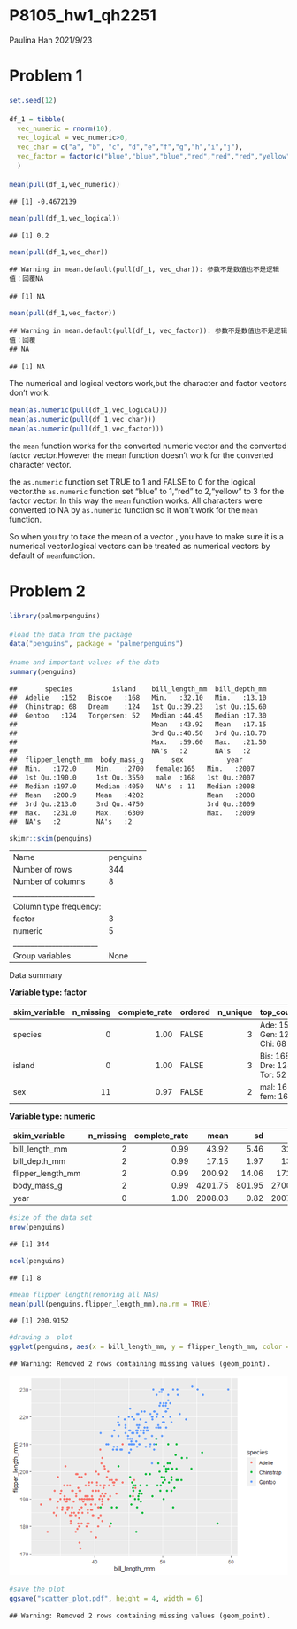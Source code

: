 P8105\_hw1\_qh2251
================
Paulina Han
2021/9/23

# Problem 1

``` r
set.seed(12)

df_1 = tibble(
  vec_numeric = rnorm(10),
  vec_logical = vec_numeric>0,
  vec_char = c("a", "b", "c", "d","e","f","g","h","i","j"),
  vec_factor = factor(c("blue","blue","blue","red","red","red","yellow","yellow","yellow","yellow"))
  )

mean(pull(df_1,vec_numeric))
```

    ## [1] -0.4672139

``` r
mean(pull(df_1,vec_logical))
```

    ## [1] 0.2

``` r
mean(pull(df_1,vec_char))
```

    ## Warning in mean.default(pull(df_1, vec_char)): 参数不是数值也不是逻辑值：回覆NA

    ## [1] NA

``` r
mean(pull(df_1,vec_factor))
```

    ## Warning in mean.default(pull(df_1, vec_factor)): 参数不是数值也不是逻辑值：回覆
    ## NA

    ## [1] NA

The numerical and logical vectors work,but the character and factor
vectors don’t work.

``` r
mean(as.numeric(pull(df_1,vec_logical)))
mean(as.numeric(pull(df_1,vec_char)))
mean(as.numeric(pull(df_1,vec_factor)))
```

the `mean` function works for the converted numeric vector and the
converted factor vector.However the mean function doesn’t work for the
converted character vector.

the `as.numeric` function set TRUE to 1 and FALSE to 0 for the logical
vector.the `as.numeric` function set “blue” to 1,“red” to 2,“yellow” to
3 for the factor vector. In this way the `mean` function works. All
characters were converted to NA by `as.numeric` function so it won’t
work for the `mean` function.

So when you try to take the mean of a vector , you have to make sure it
is a numerical vector.logical vectors can be treated as numerical
vectors by default of `mean`function.

# Problem 2

``` r
library(palmerpenguins)

#load the data from the package
data("penguins", package = "palmerpenguins")

#name and important values of the data
summary(penguins)
```

    ##       species          island    bill_length_mm  bill_depth_mm  
    ##  Adelie   :152   Biscoe   :168   Min.   :32.10   Min.   :13.10  
    ##  Chinstrap: 68   Dream    :124   1st Qu.:39.23   1st Qu.:15.60  
    ##  Gentoo   :124   Torgersen: 52   Median :44.45   Median :17.30  
    ##                                  Mean   :43.92   Mean   :17.15  
    ##                                  3rd Qu.:48.50   3rd Qu.:18.70  
    ##                                  Max.   :59.60   Max.   :21.50  
    ##                                  NA's   :2       NA's   :2      
    ##  flipper_length_mm  body_mass_g       sex           year     
    ##  Min.   :172.0     Min.   :2700   female:165   Min.   :2007  
    ##  1st Qu.:190.0     1st Qu.:3550   male  :168   1st Qu.:2007  
    ##  Median :197.0     Median :4050   NA's  : 11   Median :2008  
    ##  Mean   :200.9     Mean   :4202                Mean   :2008  
    ##  3rd Qu.:213.0     3rd Qu.:4750                3rd Qu.:2009  
    ##  Max.   :231.0     Max.   :6300                Max.   :2009  
    ##  NA's   :2         NA's   :2

``` r
skimr::skim(penguins)
```

|                                                  |          |
|:-------------------------------------------------|:---------|
| Name                                             | penguins |
| Number of rows                                   | 344      |
| Number of columns                                | 8        |
| \_\_\_\_\_\_\_\_\_\_\_\_\_\_\_\_\_\_\_\_\_\_\_   |          |
| Column type frequency:                           |          |
| factor                                           | 3        |
| numeric                                          | 5        |
| \_\_\_\_\_\_\_\_\_\_\_\_\_\_\_\_\_\_\_\_\_\_\_\_ |          |
| Group variables                                  | None     |

Data summary

**Variable type: factor**

| skim\_variable | n\_missing | complete\_rate | ordered | n\_unique | top\_counts                 |
|:---------------|-----------:|---------------:|:--------|----------:|:----------------------------|
| species        |          0 |           1.00 | FALSE   |         3 | Ade: 152, Gen: 124, Chi: 68 |
| island         |          0 |           1.00 | FALSE   |         3 | Bis: 168, Dre: 124, Tor: 52 |
| sex            |         11 |           0.97 | FALSE   |         2 | mal: 168, fem: 165          |

**Variable type: numeric**

| skim\_variable      | n\_missing | complete\_rate |    mean |     sd |     p0 |     p25 |     p50 |    p75 |   p100 | hist  |
|:--------------------|-----------:|---------------:|--------:|-------:|-------:|--------:|--------:|-------:|-------:|:------|
| bill\_length\_mm    |          2 |           0.99 |   43.92 |   5.46 |   32.1 |   39.23 |   44.45 |   48.5 |   59.6 | ▃▇▇▆▁ |
| bill\_depth\_mm     |          2 |           0.99 |   17.15 |   1.97 |   13.1 |   15.60 |   17.30 |   18.7 |   21.5 | ▅▅▇▇▂ |
| flipper\_length\_mm |          2 |           0.99 |  200.92 |  14.06 |  172.0 |  190.00 |  197.00 |  213.0 |  231.0 | ▂▇▃▅▂ |
| body\_mass\_g       |          2 |           0.99 | 4201.75 | 801.95 | 2700.0 | 3550.00 | 4050.00 | 4750.0 | 6300.0 | ▃▇▆▃▂ |
| year                |          0 |           1.00 | 2008.03 |   0.82 | 2007.0 | 2007.00 | 2008.00 | 2009.0 | 2009.0 | ▇▁▇▁▇ |

``` r
#size of the data set
nrow(penguins)
```

    ## [1] 344

``` r
ncol(penguins)
```

    ## [1] 8

``` r
#mean flipper length(removing all NAs)
mean(pull(penguins,flipper_length_mm),na.rm = TRUE)
```

    ## [1] 200.9152

``` r
#drawing a  plot
ggplot(penguins, aes(x = bill_length_mm, y = flipper_length_mm, color = species )) + geom_point()
```

    ## Warning: Removed 2 rows containing missing values (geom_point).

![](P8105_hw1_qh2251_files/figure-gfm/unnamed-chunk-5-1.png)<!-- -->

``` r
#save the plot
ggsave("scatter_plot.pdf", height = 4, width = 6)
```

    ## Warning: Removed 2 rows containing missing values (geom_point).
